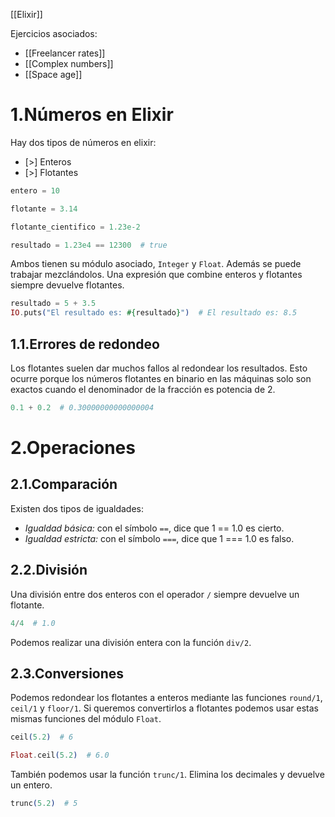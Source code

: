 [[Elixir]]

Ejercicios asociados:
+ [[Freelancer rates]]
+ [[Complex numbers]]
+ [[Space age]]

# 1.Números en Elixir
Hay dos tipos de números en elixir:
+ [>] Enteros
+ [>] Flotantes

```elixir
entero = 10

flotante = 3.14

flotante_cientifico = 1.23e-2

resultado = 1.23e4 == 12300  # true
```

Ambos tienen su módulo asociado, `Integer` y `Float`. Además se puede trabajar mezclándolos. Una expresión que combine enteros y flotantes siempre devuelve flotantes.

```elixir
resultado = 5 + 3.5
IO.puts("El resultado es: #{resultado}")  # El resultado es: 8.5
```

## 1.1.Errores de redondeo
Los flotantes suelen dar muchos fallos al redondear los resultados. Esto ocurre porque los números flotantes en binario en las máquinas solo son exactos cuando el denominador de la fracción es potencia de 2.

```elixir
0.1 + 0.2  # 0.30000000000000004
```

# 2.Operaciones
## 2.1.Comparación
Existen dos tipos de igualdades:
+ *Igualdad básica:* con el símbolo `==`, dice que 1 == 1.0 es cierto.
+ *Igualdad estricta:* con el símbolo `===`, dice que 1 === 1.0 es falso.

## 2.2.División
Una división entre dos enteros con el operador `/` siempre devuelve un flotante.

```elixir
4/4  # 1.0
```

Podemos realizar una división entera con la función `div/2`.

## 2.3.Conversiones
Podemos redondear los flotantes a enteros mediante las funciones `round/1`, `ceil/1` y `floor/1`. Si queremos convertirlos a flotantes podemos usar estas mismas funciones del módulo `Float`.

```elixir
ceil(5.2)  # 6

Float.ceil(5.2)  # 6.0
```

También podemos usar la función `trunc/1`. Elimina los decimales y devuelve un entero.

```elixir
trunc(5.2)  # 5
```
